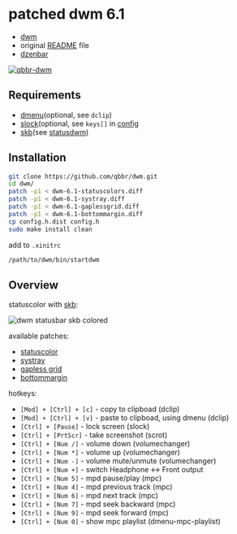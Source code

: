 # patched dwm 6.1

 * [dwm](https://dwm.suckless.org/)
 * original [README](README) file
 * [dzenbar](https://github.com/qbbr/dzenbar)

[![qbbr-dwm](https://i.imgur.com/6XEXVWcl.png)](https://i.imgur.com/6XEXVWc.png)

## Requirements

 * [dmenu](http://tools.suckless.org/dmenu/)(optional, see `dclip`)
 * [slock](http://tools.suckless.org/slock)(optional, see `keys[]` in [config](config.h.dist#L98)
 * [skb](https://github.com/polachok/skb)(see [statusdwm](bin/statusdwm))

## Installation

```bash
git clone https://github.com/qbbr/dwm.git
cd dwm/
patch -p1 < dwm-6.1-statuscolors.diff
patch -p1 < dwm-6.1-systray.diff
patch -p1 < dwm-6.1-gaplessgrid.diff
patch -p1 < dwm-6.1-bottommargin.diff
cp config.h.dist config.h
sudo make install clean
```

add to `.xinitrc`

```bash
/path/to/dwm/bin/startdwm
```

## Overview

statuscolor with [skb](https://github.com/polachok/skb):

![dwm statusbar skb colored](https://i.imgur.com/7syG1Ni.png)

available patches:

 * [statuscolor](http://dwm.suckless.org/patches/statuscolors)
 * [systray](http://dwm.suckless.org/patches/systray)
 * [gapless grid](http://dwm.suckless.org/patches/gapless_grid)
 * [bottommargin](http://dwm.suckless.org/patches/bottommargin)

hotkeys:

 * `[Mod] + [Ctrl] + [c]` - copy to clipboad (dclip)
 * `[Mod] + [Ctrl] + [v]` - paste to clipboad, using dmenu (dclip)
 * `[Ctrl] + [Pause]`     - lock screen (slock)
 * `[Ctrl] + [PrtScr]`    - take screenshot (scrot)
 * `[Ctrl] + [Num /]`     - volume down (volumechanger)
 * `[Ctrl] + [Num *]`     - volume up (volumechanger)
 * `[Ctrl] + [Num -]`     - volume mute/unmute (volumechanger)
 * `[Ctrl] + [Num +]`     - switch Headphone <-> Front output
 * `[Ctrl] + [Num 5]`     - mpd pause/play (mpc)
 * `[Ctrl] + [Num 4]`     - mpd previous track (mpc)
 * `[Ctrl] + [Num 6]`     - mpd next track (mpc)
 * `[Ctrl] + [Num 7]`     - mpd seek backward (mpc)
 * `[Ctrl] + [Num 9]`     - mpd seek forward (mpc)
 * `[Ctrl] + [Num 0]`     - show mpc playlist (dmenu-mpc-playlist)

